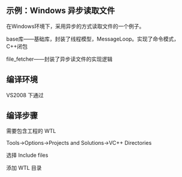 ## 示例：Windows 异步读取文件

在Windows环境下，采用异步的方式读取文件的一个例子。

base库——基础库，封装了线程模型，MessageLoop。实现了命令模式，C++闭包

file_fetcher——封装了异步读文件的实现逻辑

## 编译环境
VS2008 下通过

## 编译步骤
需要包含工程的 WTL

Tools->Options->Projects and Solutions->VC++ Directories

选择 Include files

添加 WTL 目录
